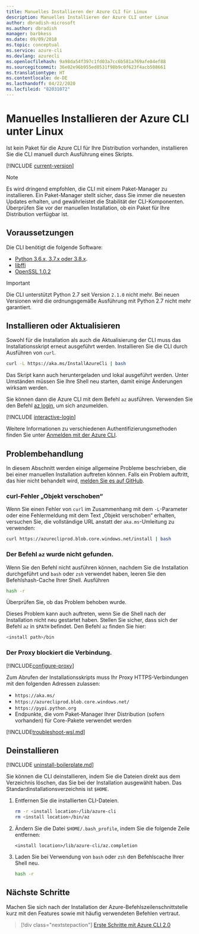 ```yaml
---
title: Manuelles Installieren der Azure CLI für Linux
description: Manuelles Installieren der Azure CLI unter Linux
author: dbradish-microsoft
ms.author: dbradish
manager: barbkess
ms.date: 09/09/2018
ms.topic: conceptual
ms.service: azure-cli
ms.devlang: azurecli
ms.openlocfilehash: 9a98da54f397c1fd03a7cc6b581a769afe84ef88
ms.sourcegitcommit: 36e02e96b955ed0531f98b9c0f623f4acb508661
ms.translationtype: HT
ms.contentlocale: de-DE
ms.lasthandoff: 04/22/2020
ms.locfileid: "82031072"
---
```

# <a name="install-azure-cli-on-linux-manually"></a>Manuelles Installieren der Azure CLI unter Linux

Ist kein Paket für die Azure CLI für Ihre Distribution vorhanden, installieren Sie die CLI manuell durch Ausführung eines Skripts.

[!INCLUDE [current-version](includes/current-version.md)]

> [!NOTE]
> Es wird dringend empfohlen, die CLI mit einem Paket-Manager zu installieren. Ein Paket-Manager stellt sicher, dass Sie immer die neuesten Updates erhalten, und gewährleistet die Stabilität der CLI-Komponenten. Überprüfen Sie vor der manuellen Installation, ob ein Paket für Ihre Distribution verfügbar ist.

## <a name="prerequisites"></a>Voraussetzungen

Die CLI benötigt die folgende Software:

* [Python 3.6.x, 3.7.x oder 3.8.x](https://www.python.org/downloads/). 
* [libffi](https://sourceware.org/libffi/)
* [OpenSSL 1.0.2](https://www.openssl.org/source/)

> [!IMPORTANT]
>
> Die CLI unterstützt Python 2.7 seit Version `2.1.0` nicht mehr. Bei neuen Versionen wird die ordnungsgemäße Ausführung mit Python 2.7 nicht mehr garantiert.

## <a name="install-or-update"></a>Installieren oder Aktualisieren

Sowohl für die Installation als auch die Aktualisierung der CLI muss das Installationsskript erneut ausgeführt werden. Installieren Sie die CLI durch Ausführen von `curl`.

```bash
curl -L https://aka.ms/InstallAzureCli | bash
```

Das Skript kann auch heruntergeladen und lokal ausgeführt werden. Unter Umständen müssen Sie Ihre Shell neu starten, damit einige Änderungen wirksam werden.

Sie können dann die Azure CLI mit dem Befehl `az` ausführen. Verwenden Sie den Befehl [az login](/cli/azure/reference-index#az-login), um sich anzumelden.

[!INCLUDE [interactive-login](includes/interactive-login.md)]

Weitere Informationen zu verschiedenen Authentifizierungsmethoden finden Sie unter [Anmelden mit der Azure CLI](authenticate-azure-cli.md).

## <a name="troubleshooting"></a>Problembehandlung

In diesem Abschnitt werden einige allgemeine Probleme beschrieben, die bei einer manuellen Installation auftreten können. Falls ein Problem auftritt, das hier nicht behandelt wird, [melden Sie es auf GitHub](https://github.com/Azure/azure-cli/issues).

### <a name="curl-object-moved-error"></a>curl-Fehler „Objekt verschoben“

Wenn Sie einen Fehler von `curl` im Zusammenhang mit dem `-L`-Parameter oder eine Fehlermeldung mit dem Text „Objekt verschoben“ erhalten, versuchen Sie, die vollständige URL anstatt der `aka.ms`-Umleitung zu verwenden:

```bash
curl https://azurecliprod.blob.core.windows.net/install | bash
```

### <a name="az-command-not-found"></a>Der Befehl `az` wurde nicht gefunden.

Wenn Sie den Befehl nicht ausführen können, nachdem Sie die Installation durchgeführt und `bash` oder `zsh` verwendet haben, leeren Sie den Befehlshash-Cache Ihrer Shell. Ausführen

```bash
hash -r
```

Überprüfen Sie, ob das Problem behoben wurde.

Dieses Problem kann auch auftreten, wenn Sie die Shell nach der Installation nicht neu gestartet haben. Stellen Sie sicher, dass sich der Befehl `az` in `$PATH` befindet. Den Befehl `az` finden Sie hier:

```bash
<install path>/bin
```

### <a name="proxy-blocks-connection"></a>Der Proxy blockiert die Verbindung.

[!INCLUDE[configure-proxy](includes/configure-proxy.md)]

Zum Abrufen der Installationsskripts muss Ihr Proxy HTTPS-Verbindungen mit den folgenden Adressen zulassen:

* `https://aka.ms/`
* `https://azurecliprod.blob.core.windows.net/`
* `https://pypi.python.org`
* Endpunkte, die vom Paket-Manager Ihrer Distribution (sofern vorhanden) für Core-Pakete verwendet werden

[!INCLUDE[troubleshoot-wsl.md](includes/troubleshoot-wsl.md)]

## <a name="uninstall"></a>Deinstallieren

[!INCLUDE [uninstall-boilerplate.md](includes/uninstall-boilerplate.md)]

Sie können die CLI deinstallieren, indem Sie die Dateien direkt aus dem Verzeichnis löschen, das Sie bei der Installation ausgewählt haben. Das Standardinstallationsverzeichnis ist `$HOME`.

1. Entfernen Sie die installierten CLI-Dateien.

   ```bash
   rm -r <install location>/lib/azure-cli
   rm <install location>/bin/az
   ```

2. Ändern Sie die Datei `$HOME/.bash_profile`, indem Sie die folgende Zeile entfernen:

   ```text
   <install location>/lib/azure-cli/az.completion
   ```

3. Laden Sie bei Verwendung von `bash` oder `zsh` den Befehlscache Ihrer Shell neu.

   ```bash
   hash -r
   ```

## <a name="next-steps"></a>Nächste Schritte

Machen Sie sich nach der Installation der Azure-Befehlszeilenschnittstelle kurz mit den Features sowie mit häufig verwendeten Befehlen vertraut.

> [!div class="nextstepaction"]
> [Erste Schritte mit Azure CLI 2.0](get-started-with-azure-cli.md)

